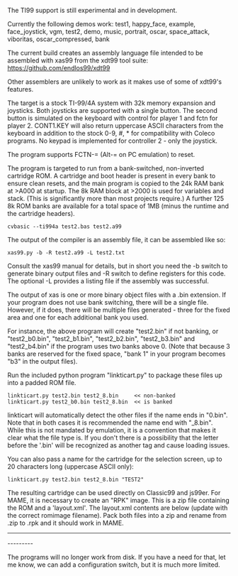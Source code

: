 The TI99 support is still experimental and in development.

Currently the following demos work:
test1, happy_face, example, face_joystick, vgm, test2, demo, music, portrait, oscar, space_attack, viboritas, oscar_compressed, bank

The current build creates an assembly language file intended to be assembled with xas99 from the xdt99 tool suite: 
https://github.com/endlos99/xdt99

Other assemblers are unlikely to work as it makes use of some of xdt99's features.

The target is a stock TI-99/4A system with 32k memory expansion and joysticks. Both joysticks are supported with a single button. The second button is simulated on the keyboard with control for player 1 and fctn for player 2. CONT1.KEY will also return uppercase ASCII characters from the keyboard in addition to the stock 0-9, #, * for compatibility with Coleco programs. No keypad is implemented for controller 2 - only the joystick.

The program supports FCTN-= (Alt-= on PC emulation) to reset.

The program is targeted to run from a bank-switched, non-inverted cartridge ROM. A cartridge and boot header is present in every bank to ensure clean resets, and the main program is copied to the 24k RAM bank at >A000 at startup. The 8k RAM block at >2000 is used for variables and stack. (This is significantly more than most projects require.) A further 125 8k ROM banks are available for a total space of 1MB (minus the runtime and the cartridge headers). 

    cvbasic --ti994a test2.bas test2.a99

The output of the compiler is an assembly file, it can be assembled like so:

    xas99.py -b -R test2.a99 -L test2.txt

Consult the xas99 manual for details, but in short you need the -b switch to generate binary output files and -R switch to define registers for this code. The optional -L provides a listing file if the assembly was successful.

The output of xas is one or more binary object files with a .bin extension. If your program does not use bank switching, there will be a single file. However, if it does, there will be multiple files generated - three for the fixed area and one for each additional bank you used.

For instance, the above program will create "test2.bin" if not banking, or "test2_b0.bin", "test2_b1.bin", "test2_b2.bin", "test2_b3.bin" and "test2_b4.bin" if the program uses two banks above 0. (Note that because 3 banks are reserved for the fixed space, "bank 1" in your program becomes "b3" in the output files).

Run the included python program "linkticart.py" to package these files up into a padded ROM file.

    linkticart.py test2.bin test2_8.bin     << non-banked
    linkticart.py test2_b0.bin test2_8.bin  << is banked
    
linkticart will automatically detect the other files if the name ends in "0.bin". Note that in both cases it is recommended the name end with "_8.bin". While this is not mandated by emulation, it is a convention that makes it clear what the file type is. If you don't there is a possibility that the letter before the '.bin' will be recognized as another tag and cause loading issues.

You can also pass a name for the cartridge for the selection screen, up to 20 characters long (uppercase ASCII only):

    linkticart.py test2.bin test2_8.bin "TEST2"

The resulting cartridge can be used directly on Classic99 and js99er. For MAME, it is necessary to create an "RPK" image. This is a zip file containing the ROM and a 'layout.xml'. The layout.xml contents are below (update with the correct romimage filename). Pack both files into a zip and rename from .zip to .rpk and it should work in MAME.

---------
<?xml version="1.0" encoding="utf-8"?>
<romset version="1.0">
   <resources>
      <rom id="romimage" file="test2_8.bin"/>
   </resources>
   <configuration>
      <pcb type="paged378">
         <socket id="rom_socket" uses="romimage"/>
      </pcb>
   </configuration>
</romset>
---------

The programs will no longer work from disk. If you have a need for that, let me know, we can add a configuration switch, but it is much more limited.
